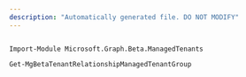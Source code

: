 ```yaml
---
description: "Automatically generated file. DO NOT MODIFY"
---
```


```powershellv2

Import-Module Microsoft.Graph.Beta.ManagedTenants

Get-MgBetaTenantRelationshipManagedTenantGroup

```
